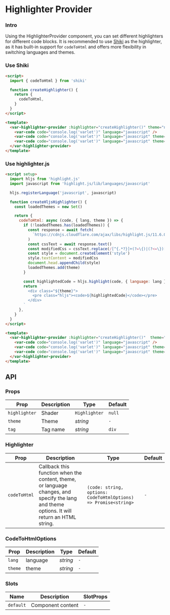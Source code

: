 # Highlighter Provider

### Intro

Using the HighlighterProvider component, you can set different highlighters for different code blocks. It is recommended to use [Shiki](https://shiki.style/) as the highlighter, as it has built-in support for `codeToHtml` and offers more flexibility in switching languages and themes.

### Use Shiki

```html
<script>
  import { codeToHtml } from 'shiki'

  function createHighlighter() {
    return {
      codeToHtml,
    }
  }
</script>

<template>
  <var-highlighter-provider :highlighter="createHighlighter()" theme="nord">
    <var-code code="console.log('varlet')" language="javascript" />
    <var-code code="console.log('varlet')" language="javascript" theme='one-dark' />
    <var-code code="console.log('varlet')" language="javascript" theme='one-dark-pro' />
  </var-highlighter-provider>
</template>
```

### Use highlighter.js

```html
<script setup>
  import hljs from 'highlight.js'
  import javascript from 'highlight.js/lib/languages/javascript'

  hljs.registerLanguage('javascript', javascript)

  function createHljsHighlighter() {
    const loadedThemes = new Set()

    return {
      codeToHtml: async (code, { lang, theme }) => {
        if (!loadedThemes.has(loadedThemes)) {
          const response = await fetch(
            `https://cdnjs.cloudflare.com/ajax/libs/highlight.js/11.6.0/styles/${theme}.min.css`
          )
          const cssText = await response.text()
          const modifiedCss = cssText.replace(/[^{.*?}]+(?=\{)|(?<=\})[^{}]+/g, (s) => `.${theme} ${s}`)
          const style = document.createElement('style')
          style.textContent = modifiedCss
          document.head.appendChild(style)
          loadedThemes.add(theme)
        }

        const highlightedCode = hljs.highlight(code, { language: lang }).value
        return `
          <div class="${theme}">
            <pre class="hljs"><code>${highlightedCode}</code></pre>
          </div>
        `
      },
    }
  }
</script>

<template>
  <var-highlighter-provider :highlighter="createHighlighter()"  theme="nord">
    <var-code code="console.log('varlet')" language="javascript" />
    <var-code code="console.log('varlet')" language="javascript" theme="monokai" />
    <var-code code="console.log('varlet')" language="javascript" theme="atom-one-dark" />
  </var-highlighter-provider>
</template>
```

## API

### Props

| Prop             | Description                                                  | Type           | Default       |
|------------------|--------------------------------------------------------------|----------------|------------------|
| `highlighter`    | Shader                                                       | `Highlighter`  | `null`              |
| `theme`          | Theme                                                        | _string_       | `-`              |
| `tag`            | Tag name                                                     | _string_       | `div`              |

### Highlighter

| Prop | Description | Type | Default |
| ------ | ------ | ------ | ------ |
| `codeToHtml` | Callback this function when the content, theme, or language changes, and specify the lang and theme options. It will return an HTML string. | `(code: string, options: CodeToHtmlOptions) => Promise<string>` | `-`

### CodeToHtmlOptions

| Prop | Description | Type | Default |
| ------ | ------ | ------ | ------ |
| `lang` | language | _string_ | `-` |
| `theme` | theme | _string_ | `-` |

### Slots

| Name | Description | SlotProps |
| --- | --- | --- |
| `default` | Component content | `-` |
